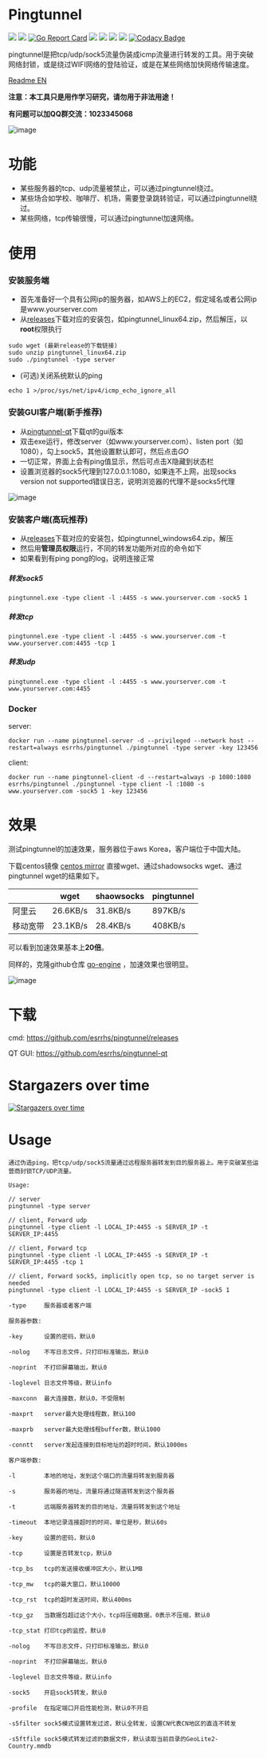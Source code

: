 # Pingtunnel

[<img src="https://img.shields.io/github/license/esrrhs/pingtunnel">](https://github.com/esrrhs/pingtunnel)
[<img src="https://img.shields.io/github/languages/top/esrrhs/pingtunnel">](https://github.com/esrrhs/pingtunnel)
[![Go Report Card](https://goreportcard.com/badge/github.com/esrrhs/pingtunnel)](https://goreportcard.com/report/github.com/esrrhs/pingtunnel)
[<img src="https://img.shields.io/github/v/release/esrrhs/pingtunnel">](https://github.com/esrrhs/pingtunnel/releases)
[<img src="https://img.shields.io/github/downloads/esrrhs/pingtunnel/total">](https://github.com/esrrhs/pingtunnel/releases)
[<img src="https://img.shields.io/docker/pulls/esrrhs/pingtunnel">](https://hub.docker.com/repository/docker/esrrhs/pingtunnel)
[<img src="https://img.shields.io/github/workflow/status/esrrhs/pingtunnel/Go">](https://github.com/esrrhs/pingtunnel/actions)
[![Codacy Badge](https://api.codacy.com/project/badge/Grade/a200bca59d1b4ca7a9c2cdb564508b47)](https://www.codacy.com/manual/esrrhs/pingtunnel?utm_source=github.com&amp;utm_medium=referral&amp;utm_content=esrrhs/pingtunnel&amp;utm_campaign=Badge_Grade)

pingtunnel是把tcp/udp/sock5流量伪装成icmp流量进行转发的工具。用于突破网络封锁，或是绕过WIFI网络的登陆验证，或是在某些网络加快网络传输速度。

[Readme EN](./README_EN.md)

**注意：本工具只是用作学习研究，请勿用于非法用途！**

**有问题可以加QQ群交流：1023345068**

![image](network.jpg)

# 功能
* 某些服务器的tcp、udp流量被禁止，可以通过pingtunnel绕过。
* 某些场合如学校、咖啡厅、机场，需要登录跳转验证，可以通过pingtunnel绕过。
* 某些网络，tcp传输很慢，可以通过pingtunnel加速网络。

# 使用
### 安装服务端
* 首先准备好一个具有公网ip的服务器，如AWS上的EC2，假定域名或者公网ip是www.yourserver.com
* 从[releases](https://github.com/esrrhs/pingtunnel/releases)下载对应的安装包，如pingtunnel_linux64.zip，然后解压，以**root**权限执行
```
sudo wget (最新release的下载链接)
sudo unzip pingtunnel_linux64.zip
sudo ./pingtunnel -type server
```
* (可选)关闭系统默认的ping
```
echo 1 >/proc/sys/net/ipv4/icmp_echo_ignore_all
```
### 安装GUI客户端(新手推荐)
* 从[pingtunnel-qt](https://github.com/esrrhs/pingtunnel-qt)下载qt的gui版本
* 双击exe运行，修改server（如www.yourserver.com）、listen port（如1080），勾上sock5，其他设置默认即可，然后点击*GO*
* 一切正常，界面上会有ping值显示，然后可点击X隐藏到状态栏
* 设置浏览器的sock5代理到127.0.0.1:1080，如果连不上网，出现socks version not supported错误日志，说明浏览器的代理不是socks5代理

![image](qtrun.jpg)

### 安装客户端(高玩推荐)
* 从[releases](https://github.com/esrrhs/pingtunnel/releases)下载对应的安装包，如pingtunnel_windows64.zip，解压
* 然后用**管理员权限**运行，不同的转发功能所对应的命令如下
* 如果看到有ping pong的log，说明连接正常
##### 转发sock5
```
pingtunnel.exe -type client -l :4455 -s www.yourserver.com -sock5 1
```
##### 转发tcp
```
pingtunnel.exe -type client -l :4455 -s www.yourserver.com -t www.yourserver.com:4455 -tcp 1
```
##### 转发udp
```
pingtunnel.exe -type client -l :4455 -s www.yourserver.com -t www.yourserver.com:4455
```

### Docker
server:
```
docker run --name pingtunnel-server -d --privileged --network host --restart=always esrrhs/pingtunnel ./pingtunnel -type server -key 123456
```
client:
```
docker run --name pingtunnel-client -d --restart=always -p 1080:1080 esrrhs/pingtunnel ./pingtunnel -type client -l :1080 -s www.yourserver.com -sock5 1 -key 123456
```

# 效果
测试pingtunnel的加速效果，服务器位于aws Korea，客户端位于中国大陆。

下载centos镜像 [centos mirror](http://mirror.calgah.com/centos/8/isos/x86_64/CentOS-8.1.1911-x86_64-dvd1.iso) 
直接wget、通过shadowsocks wget、通过pingtunnel wget的结果如下。

|              | wget     | shaowsocks | pingtunnel |
|--------------|----------|------------|------------|
| 阿里云 | 26.6KB/s | 31.8KB/s   | 897KB/s    |
| 移动宽带     | 23.1KB/s | 28.4KB/s   | 408KB/s    |

可以看到加速效果基本上**20倍**。

同样的，克隆github仓库 [go-engine](https://github.com/esrrhs/go-engine.git) ，加速效果也很明显。

![image](test.png)

# 下载
cmd: https://github.com/esrrhs/pingtunnel/releases

QT GUI: https://github.com/esrrhs/pingtunnel-qt

# Stargazers over time

[![Stargazers over time](https://starchart.cc/esrrhs/pingtunnel.svg)](https://starchart.cc/esrrhs/pingtunnel)
      
# Usage
    通过伪造ping，把tcp/udp/sock5流量通过远程服务器转发到目的服务器上。用于突破某些运营商封锁TCP/UDP流量。
    
    Usage:

    // server
    pingtunnel -type server

    // client, Forward udp
    pingtunnel -type client -l LOCAL_IP:4455 -s SERVER_IP -t SERVER_IP:4455

    // client, Forward tcp
    pingtunnel -type client -l LOCAL_IP:4455 -s SERVER_IP -t SERVER_IP:4455 -tcp 1

    // client, Forward sock5, implicitly open tcp, so no target server is needed
    pingtunnel -type client -l LOCAL_IP:4455 -s SERVER_IP -sock5 1

    -type     服务器或者客户端

    服务器参数:

    -key      设置的密码，默认0

    -nolog    不写日志文件，只打印标准输出，默认0

    -noprint  不打印屏幕输出，默认0

    -loglevel 日志文件等级，默认info

    -maxconn  最大连接数，默认0，不受限制

    -maxprt   server最大处理线程数，默认100

    -maxprb   server最大处理线程buffer数，默认1000

    -conntt   server发起连接到目标地址的超时时间，默认1000ms

    客户端参数:

    -l        本地的地址，发到这个端口的流量将转发到服务器

    -s        服务器的地址，流量将通过隧道转发到这个服务器

    -t        远端服务器转发的目的地址，流量将转发到这个地址

    -timeout  本地记录连接超时的时间，单位是秒，默认60s

    -key      设置的密码，默认0

    -tcp      设置是否转发tcp，默认0

    -tcp_bs   tcp的发送接收缓冲区大小，默认1MB

    -tcp_mw   tcp的最大窗口，默认10000

    -tcp_rst  tcp的超时发送时间，默认400ms

    -tcp_gz   当数据包超过这个大小，tcp将压缩数据，0表示不压缩，默认0

    -tcp_stat 打印tcp的监控，默认0

    -nolog    不写日志文件，只打印标准输出，默认0

    -noprint  不打印屏幕输出，默认0

    -loglevel 日志文件等级，默认info

    -sock5    开启sock5转发，默认0

    -profile  在指定端口开启性能检测，默认0不开启

    -s5filter sock5模式设置转发过滤，默认全转发，设置CN代表CN地区的直连不转发

    -s5ftfile sock5模式转发过滤的数据文件，默认读取当前目录的GeoLite2-Country.mmdb
              


